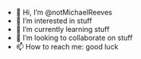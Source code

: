 - 👋 Hi, I’m @notMichaelReeves
- 👀 I’m interested in stuff
- 🌱 I’m currently learning stuff
- 💞️ I’m looking to collaborate on stuff
- 📫 How to reach me: good luck

<!---
notMichaelReeves/notMichaelReeves is a ✨ special ✨ repository because its `README.md` (this file) appears on your GitHub profile.
You can click the Preview link to take a look at your changes.
--->
